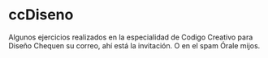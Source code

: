 # ccDiseno
Algunos ejercicios realizados en la especialidad de Codigo Creativo para Diseño
Chequen su correo, ahí está la invitación. O en el spam
Órale mijos.

